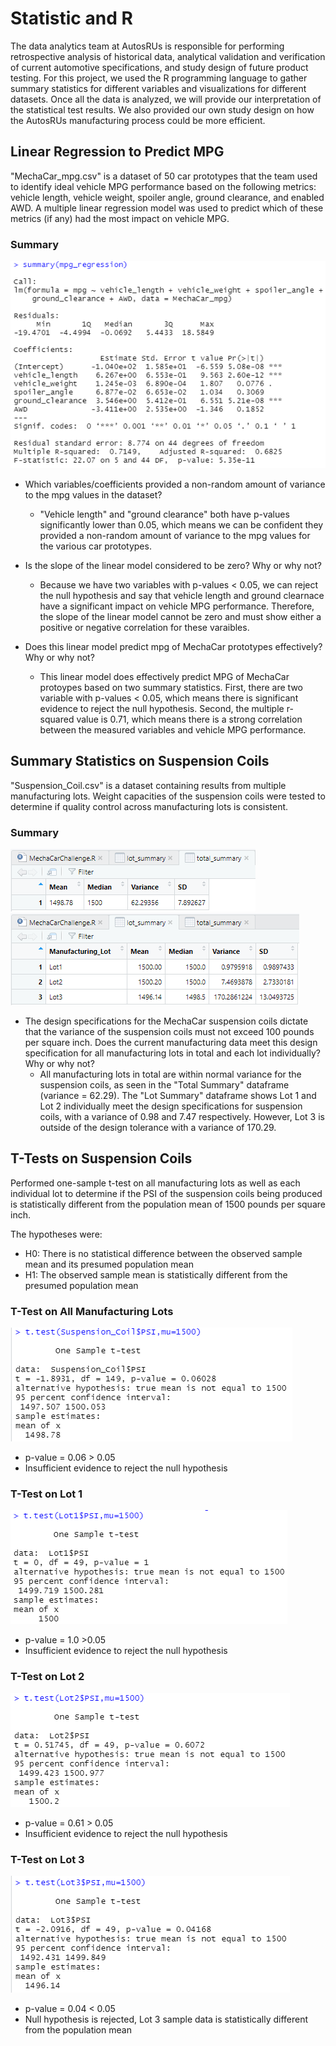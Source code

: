 # Statistic and R
The data analytics team at AutosRUs is responsible for performing retrospective analysis of historical data, analytical validation and verification of current automotive specifications, and study design of future product testing. For this project, we used the R programming language to gather summary statistics for different variables and visualizations for different datasets. Once all the data is analyzed, we will provide our interpretation of the statistical test results. We also provided our own study design on how the AutosRUs manufacturing process could be more efficient.

## Linear Regression to Predict MPG
"MechaCar_mpg.csv" is a dataset of 50 car prototypes that the team used to identify ideal vehicle MPG performance based on the following metrics: vehicle length, vehicle weight, spoiler angle, ground clearance, and enabled AWD. A multiple linear regression model was used to predict which of these metrics (if any) had the most impact on vehicle MPG. 

### Summary
![Image of MPG Regression](https://github.com/jpb12002/MechaCar_Statistical_Analysis/blob/main/Images/MPG%20Linear%20Regression.png)

- Which variables/coefficients provided a non-random amount of variance to the mpg values in the dataset?
  - "Vehicle length" and "ground clearance" both have p-values significantly lower than 0.05, which means we can be confident they provided a non-random amount of variance to the mpg values for the various car prototypes. 

- Is the slope of the linear model considered to be zero? Why or why not?
  - Because we have two variables with p-values < 0.05, we can reject the null hypothesis and say that vehicle length and ground clearnace have a significant impact on vehicle MPG performance. Therefore, the slope of the linear model cannot be zero and must show either a positive or negative correlation for these varaibles.

- Does this linear model predict mpg of MechaCar prototypes effectively? Why or why not?
  - This linear model does effectively predict MPG of MechaCar protoypes based on two summary statistics. First, there are two variable with p-values < 0.05, which means there is significant evidence to reject the null hypothesis. Second, the multiple r-squared value is 0.71, which means there is a strong correlation between the measured variables and vehicle MPG performance. 

## Summary Statistics on Suspension Coils
"Suspension_Coil.csv" is a dataset containing results from multiple manufacturing lots. Weight capacities of the suspension coils were tested to determine if quality control across manufacturing lots is consistent.

### Summary
![Image of Total Summary](https://github.com/jpb12002/MechaCar_Statistical_Analysis/blob/main/Images/Total_Summary.png)
![Image of Lot Summary](https://github.com/jpb12002/MechaCar_Statistical_Analysis/blob/main/Images/Lot_Summary.png)

- The design specifications for the MechaCar suspension coils dictate that the variance of the suspension coils must not exceed 100 pounds per square inch. Does the current manufacturing data meet this design specification for all manufacturing lots in total and each lot individually? Why or why not?
  - All manufacturing lots in total are within normal variance for the suspension coils, as seen in the "Total Summary" dataframe (variance = 62.29). The "Lot Summary" dataframe shows Lot 1 and Lot 2 individually meet the design specifications for suspension coils, with a variance of 0.98 and 7.47 respectively. However, Lot 3 is outside of the design tolerance with a variance of 170.29.

## T-Tests on Suspension Coils
Performed one-sample t-test on all manufacturing lots as well as each individual lot to determine if the PSI of the suspension coils being produced is statistically different from the population mean of 1500 pounds per square inch.

The hypotheses were:
- H0: There is no statistical difference between the observed sample mean and its presumed population mean
- H1: The observed sample mean is statistically different from the presumed population mean

### T-Test on All Manufacturing Lots
![Image of t-test total](https://github.com/jpb12002/MechaCar_Statistical_Analysis/blob/main/Images/t-test%20total.png)
- p-value = 0.06 > 0.05
- Insufficient evidence to reject the null hypothesis

### T-Test on Lot 1
![Image of t-test lot 1](https://github.com/jpb12002/MechaCar_Statistical_Analysis/blob/main/Images/t-test%20Lot%201.png)
- p-value = 1.0 >0.05
- Insufficient evidence to reject the null hypothesis

### T-Test on Lot 2
![Image of t-test lot 2](https://github.com/jpb12002/MechaCar_Statistical_Analysis/blob/main/Images/t-test%20Lot%202.png)
- p-value = 0.61 > 0.05
- Insufficient evidence to reject the null hypothesis

### T-Test on Lot 3
![Image of t-test lot 3](https://github.com/jpb12002/MechaCar_Statistical_Analysis/blob/main/Images/t-test%20Lot%203.png)
- p-value = 0.04 < 0.05
- Null hypothesis is rejected, Lot 3 sample data is statistically different from the population mean
